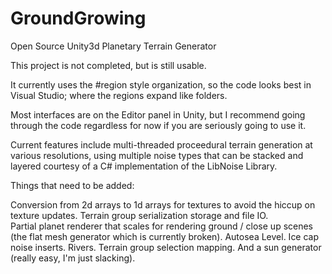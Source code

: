 # GroundGrowing
Open Source Unity3d Planetary Terrain Generator

This project is not completed, but is still usable.

It currently uses the #region style organization,
so the code looks best in Visual Studio; where
the regions expand like folders.

Most interfaces are on the Editor panel in Unity,
but I recommend going through the code regardless
for now if you are seriously going to use it.

Current features include multi-threaded proceedural
terrain generation at various resolutions, using multiple
noise types that can be stacked and layered courtesy of a
C# implementation of the LibNoise Library.

Things that need to be added:

Conversion from 2d arrays to 1d arrays for textures
to avoid the hiccup on texture updates.
Terrain group serialization storage and file IO.  
Partial planet renderer that scales for rendering
ground / close up scenes (the flat mesh generator which is currently broken).
Autosea Level. Ice cap noise inserts.  Rivers.
Terrain group selection mapping.
And a sun generator (really easy, I'm just slacking).
